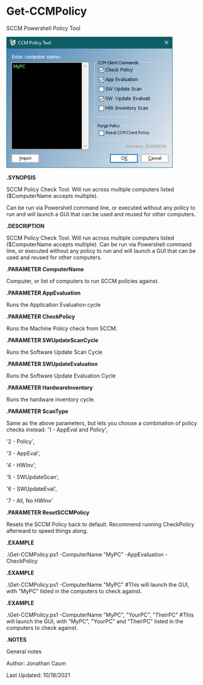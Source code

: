 # Get-CCMPolicy
SCCM Powershell Policy Tool

![GUI](https://github.com/W1sk3r/Get-CCMPolicy/blob/main/Screenshots/Gui%20-%202021-10-18.png?raw=true)


**.SYNOPSIS**

SCCM Policy Check Tool. Will run across multiple computers listed ($ComputerName accepts multiple). 

Can be run via Powershell command line, or executed without any policy to run and will launch a GUI that can be used and reused for other computers.

**.DESCRIPTION**

SCCM Policy Check Tool. Will run across multiple computers listed ($ComputerName accepts multiple). 
Can be run via Powershell command line, or executed without any policy to run and will launch a GUI that can be used and reused for other computers.


**.PARAMETER ComputerName**

Computer, or list of computers to run SCCM policies against.


**.PARAMETER AppEvaluation**

Runs the Application Evaluation cycle


**.PARAMETER CheckPolicy**

Runs the Machine Policy check from SCCM.


**.PARAMETER SWUpdateScanCycle**

Runs the Software Update Scan Cycle


**.PARAMETER SWUpdateEvaluation**

Runs the Software Update Evaluation Cycle


**.PARAMETER HardwareInventory**

Runs the hardware inventory cycle.


**.PARAMETER ScanType**

Same as the above parameters, but lets you choose a combination of policy checks instead:
 '1 - AppEval and Policy',
 
 '2 - Policy',
 
 '3 - AppEval',
 
 '4 - HWInv',
 
 '5 - SWUpdateScan',
 
 '6 - SWUpdateEval',
 
 '7 - All, No HWInv'
 
 
 
**.PARAMETER ResetSCCMPolicy**

Resets the SCCM Policy back to default. 
Recommend running CheckPolicy afterward to speed things along.


**.EXAMPLE**

.\Get-CCMPolicy.ps1 -ComputerName "MyPC" -AppEvaluation -CheckPolicy

**.EXAMPLE**

.\Get-CCMPolicy.ps1 -ComputerName "MyPC"
#This will launch the GUI, with "MyPC" listed in the computers to check against.

**.EXAMPLE**

.\Get-CCMPolicy.ps1 -ComputerName "MyPC", "YourPC", "TheirPC"
#This will launch the GUI, with "MyPC", "YourPC" and "TheirPC" listed in the computers to check against.

**.NOTES**

General notes

Author: Jonathan Caum

Last Updated: 10/18/2021
